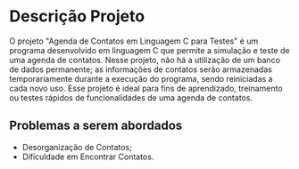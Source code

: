 # Descrição Projeto

O projeto "Agenda de Contatos em Linguagem C para Testes" é um programa desenvolvido em linguagem C que permite a simulação e teste de uma agenda de contatos. Nesse projeto, não há a utilização de um banco de dados permanente; as informações de contatos serão armazenadas temporariamente durante a execução do programa, sendo reiniciadas a cada novo uso. Esse projeto é ideal para fins de aprendizado, treinamento ou testes rápidos de funcionalidades de uma agenda de contatos.

## Problemas a serem abordados
- Desorganização de Contatos;
- Dificuldade em Encontrar Contatos.
